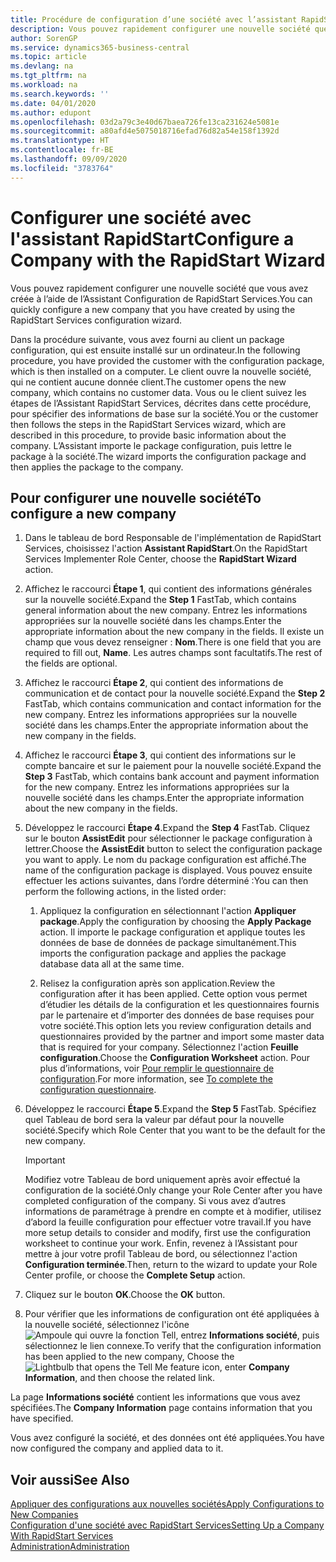 ```yaml
---
title: Procédure de configuration d’une société avec l’assistant RapidStart | Microsoft Docs
description: Vous pouvez rapidement configurer une nouvelle société que vous avez créée à l’aide de l’Assistant Configuration de RapidStart Services.
author: SorenGP
ms.service: dynamics365-business-central
ms.topic: article
ms.devlang: na
ms.tgt_pltfrm: na
ms.workload: na
ms.search.keywords: ''
ms.date: 04/01/2020
ms.author: edupont
ms.openlocfilehash: 03d2a79c3e40d67baea726fe13ca231624e5081e
ms.sourcegitcommit: a80afd4e5075018716efad76d82a54e158f1392d
ms.translationtype: HT
ms.contentlocale: fr-BE
ms.lasthandoff: 09/09/2020
ms.locfileid: "3783764"
---
```

# <a name="configure-a-company-with-the-rapidstart-wizard"></a><span data-ttu-id="dd271-103">Configurer une société avec l'assistant RapidStart</span><span class="sxs-lookup"><span data-stu-id="dd271-103">Configure a Company with the RapidStart Wizard</span></span>
<span data-ttu-id="dd271-104">Vous pouvez rapidement configurer une nouvelle société que vous avez créée à l’aide de l’Assistant Configuration de RapidStart Services.</span><span class="sxs-lookup"><span data-stu-id="dd271-104">You can quickly configure a new company that you have created by using the RapidStart Services configuration wizard.</span></span>

<span data-ttu-id="dd271-105">Dans la procédure suivante, vous avez fourni au client un package configuration, qui est ensuite installé sur un ordinateur.</span><span class="sxs-lookup"><span data-stu-id="dd271-105">In the following procedure, you have provided the customer with the configuration package, which is then installed on a computer.</span></span> <span data-ttu-id="dd271-106">Le client ouvre la nouvelle société, qui ne contient aucune donnée client.</span><span class="sxs-lookup"><span data-stu-id="dd271-106">The customer opens the new company, which contains no customer data.</span></span> <span data-ttu-id="dd271-107">Vous ou le client suivez les étapes de l’Assistant RapidStart Services, décrites dans cette procédure, pour spécifier des informations de base sur la société.</span><span class="sxs-lookup"><span data-stu-id="dd271-107">You or the customer then follows the steps in the RapidStart Services wizard, which are described in this procedure, to provide basic information about the company.</span></span> <span data-ttu-id="dd271-108">L’Assistant importe le package configuration, puis lettre le package à la société.</span><span class="sxs-lookup"><span data-stu-id="dd271-108">The wizard imports the configuration package and then applies the package to the company.</span></span>  

## <a name="to-configure-a-new-company"></a><span data-ttu-id="dd271-109">Pour configurer une nouvelle société</span><span class="sxs-lookup"><span data-stu-id="dd271-109">To configure a new company</span></span>  
1. <span data-ttu-id="dd271-110">Dans le tableau de bord Responsable de l'implémentation de RapidStart Services, choisissez l'action **Assistant RapidStart**.</span><span class="sxs-lookup"><span data-stu-id="dd271-110">On the RapidStart Services Implementer Role Center, choose the **RapidStart Wizard** action.</span></span>  
2. <span data-ttu-id="dd271-111">Affichez le raccourci **Étape 1**, qui contient des informations générales sur la nouvelle société.</span><span class="sxs-lookup"><span data-stu-id="dd271-111">Expand the **Step 1** FastTab, which contains general information about the new company.</span></span> <span data-ttu-id="dd271-112">Entrez les informations appropriées sur la nouvelle société dans les champs.</span><span class="sxs-lookup"><span data-stu-id="dd271-112">Enter the appropriate information about the new company in the fields.</span></span> <span data-ttu-id="dd271-113">Il existe un champ que vous devez renseigner : **Nom**.</span><span class="sxs-lookup"><span data-stu-id="dd271-113">There is one field that you are required to fill out, **Name**.</span></span> <span data-ttu-id="dd271-114">Les autres champs sont facultatifs.</span><span class="sxs-lookup"><span data-stu-id="dd271-114">The rest of the fields are optional.</span></span>  
3. <span data-ttu-id="dd271-115">Affichez le raccourci **Étape 2**, qui contient des informations de communication et de contact pour la nouvelle société.</span><span class="sxs-lookup"><span data-stu-id="dd271-115">Expand the **Step 2** FastTab, which contains communication and contact information for the new company.</span></span> <span data-ttu-id="dd271-116">Entrez les informations appropriées sur la nouvelle société dans les champs.</span><span class="sxs-lookup"><span data-stu-id="dd271-116">Enter the appropriate information about the new company in the fields.</span></span>
4. <span data-ttu-id="dd271-117">Affichez le raccourci **Étape 3**, qui contient des informations sur le compte bancaire et sur le paiement pour la nouvelle société.</span><span class="sxs-lookup"><span data-stu-id="dd271-117">Expand the **Step 3** FastTab, which contains bank account and payment information for the new company.</span></span> <span data-ttu-id="dd271-118">Entrez les informations appropriées sur la nouvelle société dans les champs.</span><span class="sxs-lookup"><span data-stu-id="dd271-118">Enter the appropriate information about the new company in the fields.</span></span>  
5. <span data-ttu-id="dd271-119">Développez le raccourci **Étape 4**.</span><span class="sxs-lookup"><span data-stu-id="dd271-119">Expand the **Step 4** FastTab.</span></span> <span data-ttu-id="dd271-120">Cliquez sur le bouton **AssistEdit** pour sélectionner le package configuration à lettrer.</span><span class="sxs-lookup"><span data-stu-id="dd271-120">Choose the **AssistEdit** button to select the configuration package you want to apply.</span></span> <span data-ttu-id="dd271-121">Le nom du package configuration est affiché.</span><span class="sxs-lookup"><span data-stu-id="dd271-121">The name of the configuration package is displayed.</span></span> <span data-ttu-id="dd271-122">Vous pouvez ensuite effectuer les actions suivantes, dans l’ordre déterminé :</span><span class="sxs-lookup"><span data-stu-id="dd271-122">You can then perform the following actions, in the listed order:</span></span>  

    1. <span data-ttu-id="dd271-123">Appliquez la configuration en sélectionnant l'action **Appliquer package**.</span><span class="sxs-lookup"><span data-stu-id="dd271-123">Apply the configuration by choosing the **Apply Package** action.</span></span> <span data-ttu-id="dd271-124">Il importe le package configuration et applique toutes les données de base de données de package simultanément.</span><span class="sxs-lookup"><span data-stu-id="dd271-124">This imports the configuration package and applies the package database data all at the same time.</span></span>  

    2. <span data-ttu-id="dd271-125">Relisez la configuration après son application.</span><span class="sxs-lookup"><span data-stu-id="dd271-125">Review the configuration after it has been applied.</span></span> <span data-ttu-id="dd271-126">Cette option vous permet d’étudier les détails de la configuration et les questionnaires fournis par le partenaire et d’importer des données de base requises pour votre société.</span><span class="sxs-lookup"><span data-stu-id="dd271-126">This option lets you review configuration details and questionnaires provided by the partner and import some master data that is required for your company.</span></span> <span data-ttu-id="dd271-127">Sélectionnez l'action **Feuille configuration**.</span><span class="sxs-lookup"><span data-stu-id="dd271-127">Choose the **Configuration Worksheet** action.</span></span> <span data-ttu-id="dd271-128">Pour plus d’informations, voir [Pour remplir le questionnaire de configuration](admin-gather-customer-setup-values.md#to-complete-the-configuration-questionnaire).</span><span class="sxs-lookup"><span data-stu-id="dd271-128">For more information, see [To complete the configuration questionnaire](admin-gather-customer-setup-values.md#to-complete-the-configuration-questionnaire).</span></span>  

6. <span data-ttu-id="dd271-129">Développez le raccourci **Étape 5**.</span><span class="sxs-lookup"><span data-stu-id="dd271-129">Expand the **Step 5** FastTab.</span></span> <span data-ttu-id="dd271-130">Spécifiez quel Tableau de bord sera la valeur par défaut pour la nouvelle société.</span><span class="sxs-lookup"><span data-stu-id="dd271-130">Specify which Role Center that you want to be the default for the new company.</span></span>  

    > [!IMPORTANT]  
    >  <span data-ttu-id="dd271-131">Modifiez votre Tableau de bord uniquement après avoir effectué la configuration de la société.</span><span class="sxs-lookup"><span data-stu-id="dd271-131">Only change your Role Center after you have completed configuration of the company.</span></span> <span data-ttu-id="dd271-132">Si vous avez d’autres informations de paramétrage à prendre en compte et à modifier, utilisez d’abord la feuille configuration pour effectuer votre travail.</span><span class="sxs-lookup"><span data-stu-id="dd271-132">If you have more setup details to consider and modify, first use the configuration worksheet to continue your work.</span></span> <span data-ttu-id="dd271-133">Enfin, revenez à l’Assistant pour mettre à jour votre profil Tableau de bord, ou sélectionnez l'action **Configuration terminée**.</span><span class="sxs-lookup"><span data-stu-id="dd271-133">Then, return to the wizard to update your Role Center profile, or choose the **Complete Setup** action.</span></span>

7. <span data-ttu-id="dd271-134">Cliquez sur le bouton **OK**.</span><span class="sxs-lookup"><span data-stu-id="dd271-134">Choose the **OK** button.</span></span>  
8. <span data-ttu-id="dd271-135">Pour vérifier que les informations de configuration ont été appliquées à la nouvelle société, sélectionnez l'icône ![Ampoule qui ouvre la fonction Tell](media/ui-search/search_small.png "Dites-moi ce que vous voulez faire"), entrez **Informations société**, puis sélectionnez le lien connexe.</span><span class="sxs-lookup"><span data-stu-id="dd271-135">To verify that the configuration information has been applied to the new company, Choose the ![Lightbulb that opens the Tell Me feature](media/ui-search/search_small.png "Tell me what you want to do") icon, enter **Company Information**, and then choose the related link.</span></span>

<span data-ttu-id="dd271-136">La page **Informations société** contient les informations que vous avez spécifiées.</span><span class="sxs-lookup"><span data-stu-id="dd271-136">The **Company Information** page contains information that you have specified.</span></span>   

<span data-ttu-id="dd271-137">Vous avez configuré la société, et des données ont été appliquées.</span><span class="sxs-lookup"><span data-stu-id="dd271-137">You have now configured the company and applied data to it.</span></span>  

## <a name="see-also"></a><span data-ttu-id="dd271-138">Voir aussi</span><span class="sxs-lookup"><span data-stu-id="dd271-138">See Also</span></span>  
[<span data-ttu-id="dd271-139">Appliquer des configurations aux nouvelles sociétés</span><span class="sxs-lookup"><span data-stu-id="dd271-139">Apply Configurations to New Companies</span></span>](admin-apply-configuration-to-new-companies.md)  
[<span data-ttu-id="dd271-140">Configuration d'une société avec RapidStart Services</span><span class="sxs-lookup"><span data-stu-id="dd271-140">Setting Up a Company With RapidStart Services</span></span>](admin-set-up-a-company-with-rapidstart.md)  
[<span data-ttu-id="dd271-141">Administration</span><span class="sxs-lookup"><span data-stu-id="dd271-141">Administration</span></span>](admin-setup-and-administration.md)
